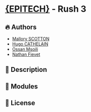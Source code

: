 # [{EPITECH}](intra.epitech.eu) - Rush 3

## 🔥 Authors

- [Mallory SCOTTON]()
- [Hugo CATHELAIN]()
- [Ossan Msoili]()
- [Nathan Fievet]()

## 📃 Description

## 🧩 Modules

## 📜 License
